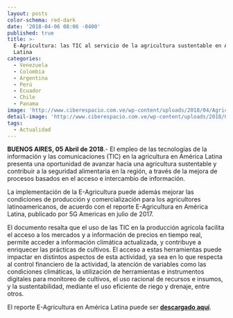 ```yaml
---
layout: posts
color-schema: red-dark
date: '2018-04-06 08:06 -0400'
published: true
title: >-
  E-Agricultura: las TIC al servicio de la agricultura sustentable en América
  Latina   
categories:
  - Venezuela
  - Colombia
  - Argentina
  - Perú
  - Ecuador
  - Chile
  - Panama
image: 'http://www.ciberespacio.com.ve/wp-content/uploads/2018/04/Agricultura.jpg'
detail-image: 'http://www.ciberespacio.com.ve/wp-content/uploads/2018/04/Agricultura.jpg'
tags:
  - Actualidad
---
```

**BUENOS AIRES, 05 Abril de 2018**.- El empleo de las tecnologías de la información y las comunicaciones (TIC) en la agricultura en América Latina presenta una oportunidad de avanzar hacia una agricultura sustentable y contribuir a la seguridad alimentaria en la región, a través de la mejora de procesos basados en el acceso e intercambio de información. 

La implementación de la E-Agricultura puede además mejorar las condiciones de producción y comercialización para los agricultores latinoamericanos, de acuerdo con el reporte E-Agricultura en América Latina, publicado por 5G Americas en julio de 2017.

El documento resalta que el uso de las TIC en la producción agrícola facilita el acceso a los mercados y a información de precios en tiempo real, permite acceder a información climática actualizada, y contribuye a enriquecer las prácticas de cultivos. El acceso a estas herramientas puede impactar en distintos aspectos de esta actividad, ya sea en lo que respecta al control financiero de la actividad, la atención de variables como las condiciones climáticas, la utilización de herramientas e instrumentos digitales para monitoreo de cultivos, el uso racional de recursos e insumos, y la sustentabilidad, mediante el uso eficiente de riego y drenaje, entre otros.

El reporte E-Agricultura en América Latina puede ser [**descargado aquí**](http://www.5gamericas.org/files/7914/9997/1781/20161005_e_agricultura-revJR-ES.pdf).
